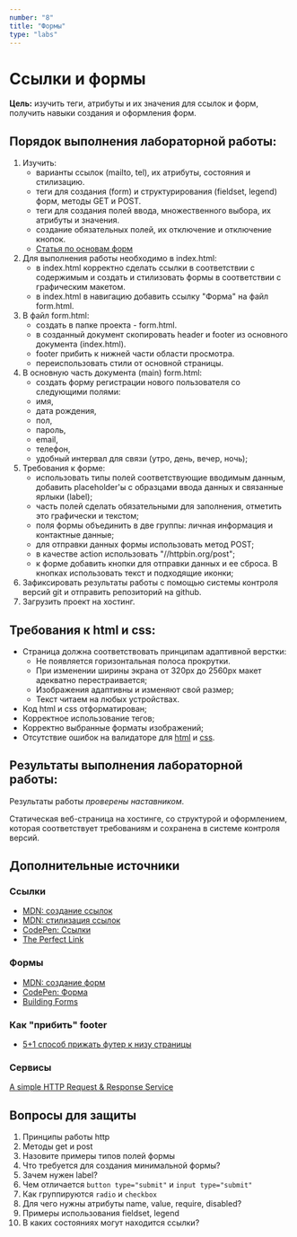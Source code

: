 ```yaml
---
number: "8"
title: "Формы"
type: "labs"
---
```


# Ссылки и формы

**Цель:** изучить теги, атрибуты и их значения для ссылок и форм, получить навыки создания и оформления форм.

## Порядок выполнения лабораторной работы:

1. Изучить:
   - варианты ссылок (mailto, tel), их атрибуты, состояния и стилизацию.
   - теги для создания (form) и структурирования (fieldset, legend) форм, методы GET и POST.
   - теги для создания полей ввода, множественного выбора, их атрибуты и значения.
   - создание обязательных полей, их отключение и отключение кнопок.
   - [Статья по основам форм](/web-course-site/useful/html/html-5)
2. Для выполнения работы необходимо в index.html:
   - в index.html корректно сделать ссылки в соответствии с содержимым и создать и стилизовать формы в соответствии с графическим макетом.
   - в index.html в навигацию добавить ссылку "Форма" на файл form.html.
3. В файл form.html:
   - создать в папке проекта - form.html.
   - в созданный документ скопировать header и footer из основного документа (index.html).
   - footer прибить к нижней части области просмотра.
   - переиспользовать стили от основной страницы.
4. В основную часть документа (main) form.html:
   - создать форму регистрации нового пользователя со следующими полями:
   - имя,
   - дата рождения,
   - пол,
   - пароль,
   - email,
   - телефон,
   - удобный интервал для связи (утро, день, вечер, ночь);
5. Требования к форме:
   - использовать типы полей соответствующие вводимым данным, добавить placeholder'ы с образцами ввода данных и связанные ярлыки (label);
   - часть полей сделать обязательными для заполнения, отметить это графически и текстом;
   - поля формы объединить в две группы: личная информация и контактные данные;
   - для отправки данных формы использовать метод POST;
   - в качестве action использовать "//httpbin.org/post";
   - к форме добавить кнопки для отправки данных и ее сброса. В кнопках использовать текст и подходящие иконки;
6. Зафиксировать результаты работы с помощью системы контроля версий git и отправить репозиторий на github.
7. Загрузить проект на хостинг.

## Требования к html и css:

- Страница должна соответствовать принципам адаптивной верстки:
  - Не появляется горизонтальная полоса прокрутки.
  - При изменении ширины экрана от 320px до 2560px макет адекватно перестраивается;
  - Изображения адаптивны и изменяют свой размер;
  - Текст читаем на любых устройствах.
- Код html и css отформатирован;
- Корректное использование тегов;
- Корректно выбранные форматы изображений;
- Отсутствие ошибок на валидаторе для [html](https://validator.w3.org/) и [css](https://jigsaw.w3.org/css-validator/).

## Результаты выполнения лабораторной работы:

Результаты работы _проверены наставником_.

Статическая веб-страница на хостинге, со структурой и оформлением, которая соответствует требованиям и сохранена в системе контроля версий.

## Дополнительные источники

### Ссылки

- [MDN: создание ссылок](https://developer.mozilla.org/ru/docs/Learn/HTML/Introduction_to_HTML/Creating_hyperlinks)
- [MDN: стилизация ссылок](https://developer.mozilla.org/ru/docs/Learn/CSS/Styling_text/Styling_links)
- [CodePen: Ссылки](https://codepen.io/slavaver/pen/WNEpwwN)
- [The Perfect Link](https://www.a11y-collective.com/blog/the-perfect-link/)

### Формы

- [MDN: создание форм](https://developer.mozilla.org/ru/docs/Learn/Forms/Your_first_form)
- [CodePen: Форма](https://codepen.io/slavaver/details/rNzyMJV)
- [Building Forms](https://learn.shayhowe.com/html-css/building-forms/)

### Как "прибить" footer

- [5+1 способ прижать футер к низу страницы](https://css-tricks.com/a-clever-sticky-footer-technique/)

### Сервисы

[A simple HTTP Request & Response Service](https://httpbin.org/)

## Вопросы для защиты

1. Принципы работы http
1. Методы get и post
1. Назовите примеры типов полей формы
1. Что требуется для создания минимальной формы?
1. Зачем нужен label?
1. Чем отличается `button type="submit"` и `input type="submit"`
1. Как группируются `radio` и `checkbox`
1. Для чего нужны атрибуты name, value, require, disabled?
1. Примеры использования fieldset, legend
1. В каких состояниях могут находится ссылки?
